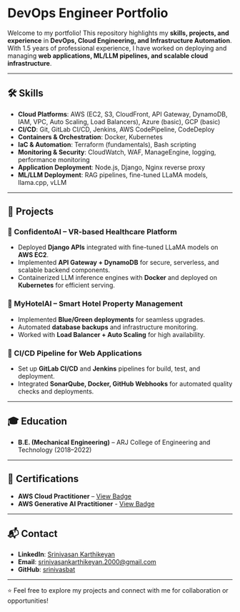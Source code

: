 #  DevOps Engineer Portfolio  

Welcome to my portfolio! This repository highlights my **skills, projects, and experience** in **DevOps, Cloud Engineering, and Infrastructure Automation**. With 1.5 years of professional experience, I have worked on deploying and managing **web applications, ML/LLM pipelines, and scalable cloud infrastructure**.  

---

## 🛠 Skills  

- **Cloud Platforms**: AWS (EC2, S3, CloudFront, API Gateway, DynamoDB, IAM, VPC, Auto Scaling, Load Balancers), Azure (basic), GCP (basic)  
- **CI/CD**: Git, GitLab CI/CD, Jenkins, AWS CodePipeline, CodeDeploy  
- **Containers & Orchestration**: Docker, Kubernetes  
- **IaC & Automation**: Terraform (fundamentals), Bash scripting  
- **Monitoring & Security**: CloudWatch, WAF, ManageEngine, logging, performance monitoring  
- **Application Deployment**: Node.js, Django, Nginx reverse proxy  
- **ML/LLM Deployment**: RAG pipelines, fine-tuned LLaMA models, llama.cpp, vLLM  

---

## 📂 Projects  

### 🔹 ConfidentoAI – VR-based Healthcare Platform  
- Deployed **Django APIs** integrated with fine-tuned LLaMA models on **AWS EC2**.  
- Implemented **API Gateway + DynamoDB** for secure, serverless, and scalable backend components.  
- Containerized LLM inference engines with **Docker** and deployed on **Kubernetes** for efficient serving.  

### 🔹 MyHotelAI – Smart Hotel Property Management  
- Implemented **Blue/Green deployments** for seamless upgrades.  
- Automated **database backups** and infrastructure monitoring.  
- Worked with **Load Balancer + Auto Scaling** for high availability.  

### 🔹 CI/CD Pipeline for Web Applications  
- Set up **GitLab CI/CD** and **Jenkins** pipelines for build, test, and deployment.  
- Integrated **SonarQube, Docker, GitHub Webhooks** for automated quality checks and deployments.  

---

## 🎓 Education  

- **B.E. (Mechanical Engineering)** – ARJ College of Engineering and Technology (2018–2022)  

---

## 📜 Certifications  

- **AWS Cloud Practitioner** – [View Badge](https://www.credly.com/badges/a38fcee6-a0ac-4a46-8771-25087fed12e3/public_url)
- **AWS Generative AI Practitioner** - [View Badge](https://www.credly.com/badges/0cd686f5-aa8f-4aa8-883f-14b8deef7a6f/public_url)

---

## 📬 Contact  

- **LinkedIn**: [Srinivasan Karthikeyan](https://www.linkedin.com/in/srinivasan-karthikeyan)  
- **Email**: srinivasankarthikeyan.2000@gmail.com  
- **GitHub**: [srinivasbat](https://github.com/srinivasbat)  

---

⭐️ Feel free to explore my projects and connect with me for collaboration or opportunities!  
